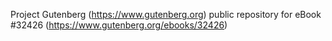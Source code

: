 Project Gutenberg (https://www.gutenberg.org) public repository for eBook #32426 (https://www.gutenberg.org/ebooks/32426)
